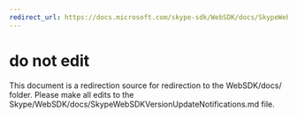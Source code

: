 ```yaml
---
redirect_url: https://docs.microsoft.com/skype-sdk/WebSDK/docs/SkypeWebSDKVersionUpdateNotifications
---
```

# do not edit
This document is a redirection source for redirection to the WebSDK/docs/ folder. Please make all edits to the Skype/WebSDK/docs/SkypeWebSDKVersionUpdateNotifications.md file.

